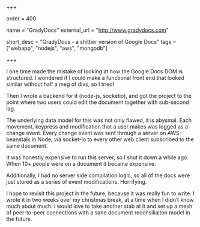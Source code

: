 +++

order = 400

name = "GradyDocs"
external_url = "http://www.gradydocs.com"

short_desc = "GradyDocs - a shittier version of Google Docs"
tags = ["webapp", "nodejs", "aws", "mongodb"]

+++

I one time made the mistake of looking at how the Google Docs DOM is structured. I wondered if I could make a functional front end that looked similar without half a meg of divs, so I tried!

Then I wrote a backend for it (node-js, socketio), and got the project to the point where two users could edit the document together with sub-second lag. 

The underlying data model for this was not only flawed, it is abysmal.  Each movement, keypress and modification that a user makes was logged as a change event. Every change event was sent through a server on AWS-beanstalk in Node, via socket-io to every other web client subscribed to the same document.

It was honestly expensive to run this server, so I shut it down a while ago. When 10+ people were on a document it became expensive. 

Additionally, I had no server side compilation logic, so all of the docs were just stored as a series of event modifications.  Horrifying. 

I hope to revisit this project in the future, because it was really fun to write.  I wrote it in two weeks over my christmas break, at a time when I didn’t know much about much.  I would love to take another stab at it and set up a mesh of peer-to-peer connections with a sane document reconsiliaiton model in the future.

